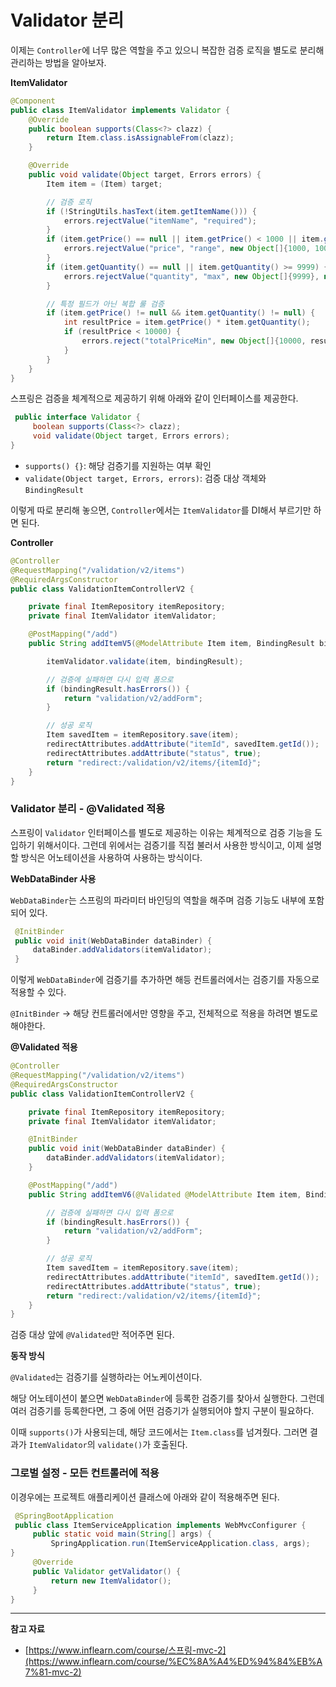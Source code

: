 # Validator **분리**

이제는 `Controller`에 너무 많은 역할을 주고 있으니 복잡한 검증 로직을 별도로 분리해 관리하는 방법을 알아보자.

**ItemValidator**

```java
@Component
public class ItemValidator implements Validator {
    @Override
    public boolean supports(Class<?> clazz) {
        return Item.class.isAssignableFrom(clazz);
    }

    @Override
    public void validate(Object target, Errors errors) {
        Item item = (Item) target;

        // 검증 로직
        if (!StringUtils.hasText(item.getItemName())) {
            errors.rejectValue("itemName", "required");
        }
        if (item.getPrice() == null || item.getPrice() < 1000 || item.getPrice() > 1000000) {
            errors.rejectValue("price", "range", new Object[]{1000, 1000000}, null);
        }
        if (item.getQuantity() == null || item.getQuantity() >= 9999) {
            errors.rejectValue("quantity", "max", new Object[]{9999}, null);
        }

        // 특정 필드가 아닌 복합 룰 검증
        if (item.getPrice() != null && item.getQuantity() != null) {
            int resultPrice = item.getPrice() * item.getQuantity();
            if (resultPrice < 10000) {
                errors.reject("totalPriceMin", new Object[]{10000, resultPrice}, null);
            }
        }
    }
}
```

스프링은 검증을 체계적으로 제공하기 위해 아래와 같이 인터페이스를 제공한다.

```java
 public interface Validator {
     boolean supports(Class<?> clazz);
     void validate(Object target, Errors errors);
}
```

- `supports() {}`: 해당 검증기를 지원하는 여부 확인
- `validate(Object target, Errors, errors)`: 검증 대상 객체와 `BindingResult`

이렇게 따로 분리해 놓으면, `Controller`에서는 `ItemValidator`를 DI해서 부르기만 하면 된다.

**Controller**

```java
@Controller
@RequestMapping("/validation/v2/items")
@RequiredArgsConstructor
public class ValidationItemControllerV2 {

    private final ItemRepository itemRepository;
    private final ItemValidator itemValidator;

    @PostMapping("/add")
    public String addItemV5(@ModelAttribute Item item, BindingResult bindingResult, RedirectAttributes redirectAttributes, Model model) {

        itemValidator.validate(item, bindingResult);

        // 검증에 실패하면 다시 입력 폼으로
        if (bindingResult.hasErrors()) {
            return "validation/v2/addForm";
        }

        // 성공 로직
        Item savedItem = itemRepository.save(item);
        redirectAttributes.addAttribute("itemId", savedItem.getId());
        redirectAttributes.addAttribute("status", true);
        return "redirect:/validation/v2/items/{itemId}";
    }
}
```

### Validator 분리 - **@Validated 적용**

스프링이 `Validator` 인터페이스를 별도로 제공하는 이유는 체계적으로 검증 기능을 도입하기 위해서이다. 그런데 위에서는 검증기를 직접 불러서 사용한 방식이고, 이제 설명할 방식은 어노테이션을 사용하여 사용하는 방식이다.

**WebDataBinder 사용**

`WebDataBinder`는 스프링의 파라미터 바인딩의 역할을 해주며 검증 기능도 내부에 포함되어 있다.

```java
 @InitBinder
 public void init(WebDataBinder dataBinder) {
     dataBinder.addValidators(itemValidator);
 }
```

이렇게 `WebDataBinder`에 검증기를 추가하면 해등 컨트롤러에서는 검증기를 자동으로 적용할 수 있다.

`@InitBinder` → 해당 컨트롤러에서만 영향을 주고, 전체적으로 적용을 하려면 별도로 해야한다.

**@Validated 적용**

```java
@Controller
@RequestMapping("/validation/v2/items")
@RequiredArgsConstructor
public class ValidationItemControllerV2 {

    private final ItemRepository itemRepository;
    private final ItemValidator itemValidator;

    @InitBinder
    public void init(WebDataBinder dataBinder) {
        dataBinder.addValidators(itemValidator);
    }

    @PostMapping("/add")
    public String addItemV6(@Validated @ModelAttribute Item item, BindingResult bindingResult, RedirectAttributes redirectAttributes) {

        // 검증에 실패하면 다시 입력 폼으로
        if (bindingResult.hasErrors()) {
            return "validation/v2/addForm";
        }

        // 성공 로직
        Item savedItem = itemRepository.save(item);
        redirectAttributes.addAttribute("itemId", savedItem.getId());
        redirectAttributes.addAttribute("status", true);
        return "redirect:/validation/v2/items/{itemId}";
    }
}
```

검증 대상 앞에 `@Validated`만 적어주면 된다.

**동작 방식**

`@Validated`는 검증기를 실행하라는 어노케이션이다.

해당 어노테이션이 붙으면 `WebDataBinder`에 등록한 검증기를 찾아서 실행한다. 그런데 여러 검증기를 등록한다면, 그 중에 어떤 검증기가 실행되어야 할지 구분이 필요하다.

이때 `supports()`가 사용되는데, 해당 코드에서는 `Item.class`를 넘겨줬다. 그러면 결과가 `ItemValidator`의 `validate()`가 호출된다.

### 그로벌 설정 - 모든 컨트롤러에 적용

이경우에는 프로젝트 애플리케이션 클래스에 아래와 같이 적용해주면 된다.

```java
 @SpringBootApplication
 public class ItemServiceApplication implements WebMvcConfigurer {
     public static void main(String[] args) {
         SpringApplication.run(ItemServiceApplication.class, args);
}
     @Override
     public Validator getValidator() {
         return new ItemValidator();
     }
}
```

---

**참고 자료**

- [https://www.inflearn.com/course/스프링-mvc-2](https://www.inflearn.com/course/%EC%8A%A4%ED%94%84%EB%A7%81-mvc-2)
